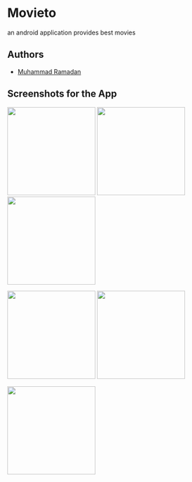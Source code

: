 # Movieto
an android application provides best movies

## Authors

* [Muhammad Ramadan](https://www.linkedin.com/in/m7mdramadandx/)

## Screenshots for the App

<img src="screenshots/Screenshot_20250421_042251.jpeg" width=200> <img src="screenshots/Screenshot_20250421_042523.jpeg" width=200> <img src="screenshots/Screenshot_20250421_042541.jpeg" width=200>

<img src="screenshots/Screenshot_20250421_042607.jpeg" width=200> <img src="screenshots/Screenshot_20250421_042618.jpeg" width=200> 

<img src="screenshots/Screenshot_20250421_042635.jpeg" width=200> 
